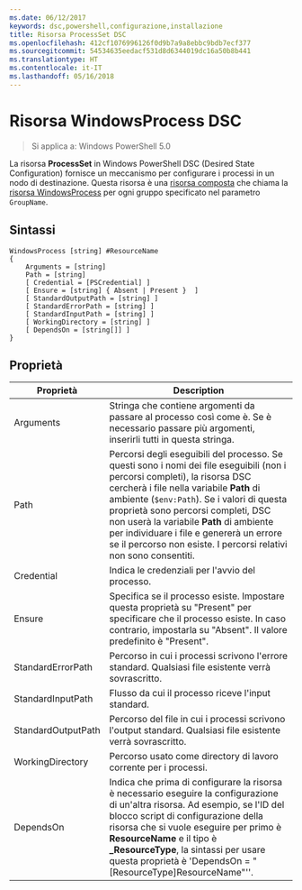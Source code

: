 ```yaml
---
ms.date: 06/12/2017
keywords: dsc,powershell,configurazione,installazione
title: Risorsa ProcessSet DSC
ms.openlocfilehash: 412cf1076996126f0d9b7a9a8ebbc9bdb7ecf377
ms.sourcegitcommit: 54534635eedacf531d8d6344019dc16a50b8b441
ms.translationtype: HT
ms.contentlocale: it-IT
ms.lasthandoff: 05/16/2018
---
```

# <a name="dsc-windowsprocess-resource"></a>Risorsa WindowsProcess DSC

> Si applica a: Windows PowerShell 5.0

La risorsa **ProcessSet** in Windows PowerShell DSC (Desired State Configuration) fornisce un meccanismo per configurare i processi in un nodo di destinazione. Questa risorsa è una [risorsa composta](authoringResourceComposite.md) che chiama la [risorsa WindowsProcess](windowsProcessResource.md) per ogni gruppo specificato nel parametro `GroupName`.

## <a name="syntax"></a>Sintassi

```
WindowsProcess [string] #ResourceName
{
    Arguments = [string]
    Path = [string]
    [ Credential = [PSCredential] ]
    [ Ensure = [string] { Absent | Present }  ]
    [ StandardOutputPath = [string] ]
    [ StandardErrorPath = [string] ]
    [ StandardInputPath = [string] ]
    [ WorkingDirectory = [string] ]
    [ DependsOn = [string[]] ]
}
```

## <a name="properties"></a>Proprietà
|  Proprietà  |  Description   |
|---|---|
| Arguments| Stringa che contiene argomenti da passare al processo così come è. Se è necessario passare più argomenti, inserirli tutti in questa stringa.|
| Path| Percorsi degli eseguibili del processo. Se questi sono i nomi dei file eseguibili (non i percorsi completi), la risorsa DSC cercherà i file nella variabile **Path** di ambiente (`$env:Path`). Se i valori di questa proprietà sono percorsi completi, DSC non userà la variabile **Path** di ambiente per individuare i file e genererà un errore se il percorso non esiste. I percorsi relativi non sono consentiti.|
| Credential| Indica le credenziali per l'avvio del processo.|
| Ensure| Specifica se il processo esiste. Impostare questa proprietà su "Present" per specificare che il processo esiste. In caso contrario, impostarla su "Absent". Il valore predefinito è "Present".|
| StandardErrorPath| Percorso in cui i processi scrivono l'errore standard. Qualsiasi file esistente verrà sovrascritto.|
| StandardInputPath| Flusso da cui il processo riceve l'input standard.|
| StandardOutputPath| Percorso del file in cui i processi scrivono l'output standard. Qualsiasi file esistente verrà sovrascritto.|
| WorkingDirectory| Percorso usato come directory di lavoro corrente per i processi.|
| DependsOn | Indica che prima di configurare la risorsa è necessario eseguire la configurazione di un'altra risorsa. Ad esempio, se l'ID del blocco script di configurazione della risorsa che si vuole eseguire per primo è **ResourceName** e il tipo è **_ResourceType**, la sintassi per usare questa proprietà è 'DependsOn = "[ResourceType]ResourceName"''.|